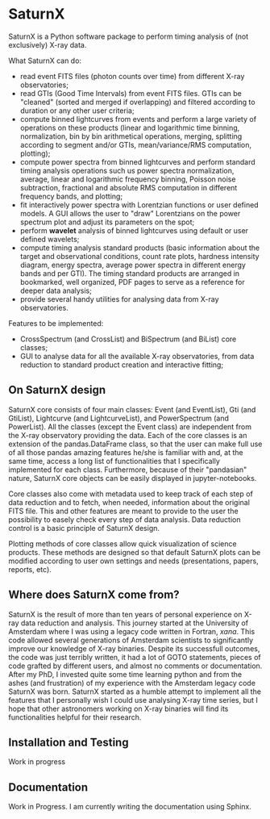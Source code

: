 
SaturnX
========

SaturnX is a Python software package to perform timing 
analysis of (not exclusively) X-ray data.

What SaturnX can do:

- read event FITS files (photon counts over time) from different X-ray observatories;
- read GTIs (Good Time Intervals) from event FITS files. GTIs can be "cleaned" (sorted and merged if overlapping) and filtered according to duration or any other user criteria;
- compute binned lightcurves from events and perform a large variety of operations on these products (linear and logarithmic time binning, normalization, bin by bin arithmetical operations, merging, splitting according to segment and/or GTIs, mean/variance/RMS computation, plotting);
- compute power spectra from binned lightcurves and perform standard timing analysis operations such us power spectra normalization, average, linear and logarithmic frequency binning, Poisson noise subtraction, fractional and absolute RMS computation in different frequency bands, and plotting;
- fit interactively power spectra with Lorentzian functions or user defined models. A GUI allows the user to "draw" Lorentzians on the power spectrum plot and adjust its parameters on the spot;
- perform **wavelet** analysis of binned lightcurves using default or user defined wavelets;
- compute timing analysis standard products (basic information about the target and observational conditions, count rate plots, hardness intensity diagram, energy spectra, average power spectra in different energy bands and per GTI). The timing standard products are arranged in bookmarked, well organized, PDF pages to serve as a reference for deeper data analysis;
- provide several handy utilities for analysing data from X-ray observatories.

Features to be implemented:

- CrossSpectrum (and CrossList) and BiSpectrum (and BiList) core classes;
- GUI to analyse data for all the available X-ray observatories, from data reduction to standard product creation and interactive fitting;

On SaturnX design
-----------------

SaturnX core consists of four main classes: Event (and EventList), Gti (and GtiList), Lightcurve (and LightcurveList), and PowerSpectrum (and PowerList). All the classes (except the Event class) are independent from the X-ray observatory providing the data. 
Each of the core classes is an extension of the pandas.DataFrame class, so that the user can make full use of all those pandas amazing features he/she is familiar with and, at the same time, access a long list of functionalities that I specifically implemented for each class. Furthermore, because of their "pandasian" nature, SaturnX core objects can be easily displayed in jupyter-notebooks.

Core classes also come with metadata used to keep track of each step of data reduction and to fetch, when needed, information about the original FITS file. This and other features are meant to provide to the user the possibility to easely check every step of data analysis. Data reduction control is a basic principle of SaturnX design.

Plotting methods of core classes allow quick visualization of science products. These methods are designed so that default SaturnX plots can be modified according to user own settings and needs (presentations, papers, reports, etc).

Where does SaturnX come from?
-----------------------------

SaturnX is the result of more than ten years of personal experience on X-ray data reduction and analysis. This journey started at the University of Amsterdam where I was using a legacy code written in Fortran, *xana*. This code allowed several generations of Amsterdam scientists to significantly improve our knowledge of X-ray binaries. Despite its successfull outcomes, the code was just terribly written, it had a lot of GOTO statements, pieces of code grafted by different users, and almost no comments or documentation. After my PhD, I invested quite some time learning python and from the ashes (and frustration) of my experience with the Amsterdam legacy code SaturnX was born. SaturnX started as a humble attempt to implement all the features that I personally wish I could use analysing X-ray time series, but I hope that other astronomers working on X-ray binaries will find its functionalities helpful for their research.

Installation and Testing
------------------------

Work in progress

Documentation
-------------

Work in Progress. I am currently writing the documentation using Sphinx.




